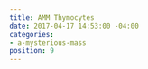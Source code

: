 ```yaml
---
title: AMM Thymocytes
date: 2017-04-17 14:53:00 -04:00
categories:
- a-mysterious-mass
position: 9
---
```


